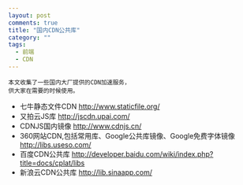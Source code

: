 ```yaml
---
layout: post
comments: true
title: "国内CDN公共库"
category: ""
tags: 
  - 前端
  - CDN
---
```


    本文收集了一些国内大厂提供的CDN加速服务，
    供大家在需要的时候使用。


- 七牛静态文件CDN <http://www.staticfile.org/>
- 又拍云JS库 <http://jscdn.upai.com/>
- CDNJS国内镜像 <http://www.cdnjs.cn/>
- 360网站CDN,包括常用库、Google公共库镜像、Google免费字体镜像 <http://libs.useso.com/>
- 百度CDN公共库 <http://developer.baidu.com/wiki/index.php?title=docs/cplat/libs>
- 新浪云CDN公共库 <http://lib.sinaapp.com/>

